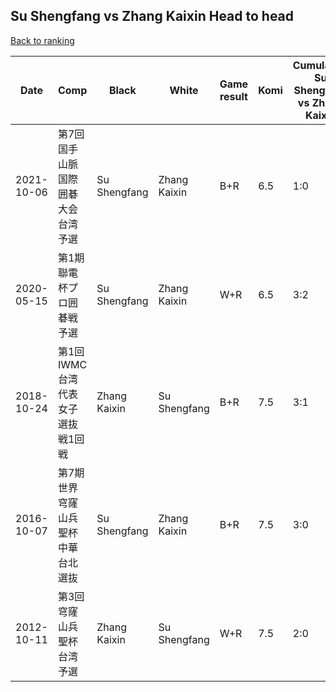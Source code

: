 ## Su Shengfang vs Zhang Kaixin Head to head

[Back to ranking](../../index.md)




| **Date** | **Comp** | **Black** | **White** | **Game result** | **Komi** | **Cumulative Su Shengfang vs Zhang Kaixin** | **Su Shengfang streak** | **Zhang Kaixin streak** | 
| --- | --- | --- | --- | --- | --- | --- | --- | --- |
| 2021-10-06 | 第7回国手山脈国際囲碁大会台湾予選 | Su Shengfang | Zhang Kaixin | B+R | 6.5 | 1:0 | 1 | 0 | 
| 2020-05-15 | 第1期聯電杯プロ囲碁戦予選 | Su Shengfang | Zhang Kaixin | W+R | 6.5 | 3:2 | 0 | 2 | 
| 2018-10-24 | 第1回IWMC台湾代表女子選抜戦1回戦 | Zhang Kaixin | Su Shengfang | B+R | 7.5 | 3:1 | 0 | 1 | 
| 2016-10-07 | 第7期世界穹窿山兵聖杯中華台北選抜 | Su Shengfang | Zhang Kaixin | B+R | 7.5 | 3:0 | 3 | 0 | 
| 2012-10-11 | 第3回穹窿山兵聖杯台湾予選 | Zhang Kaixin | Su Shengfang | W+R | 7.5 | 2:0 | 2 | 0 |




